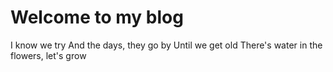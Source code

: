 # Welcome to my blog

I know we try
And the days, they go by 
Until we get old
There's water in the flowers, let's grow
